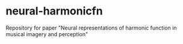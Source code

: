 # neural-harmonicfn
Repository for paper "Neural representations of harmonic function in musical imagery and perception"
